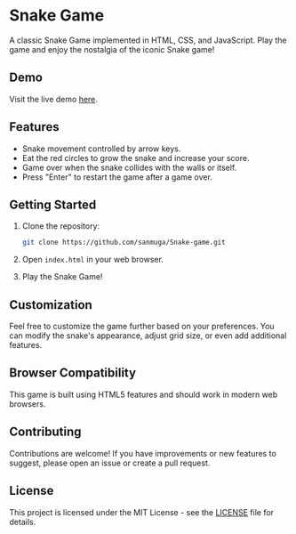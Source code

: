 # Snake Game

A classic Snake Game implemented in HTML, CSS, and JavaScript. Play the game and enjoy the nostalgia of the iconic Snake game!

## Demo

Visit the live demo [here](https://sanmuga.github.io/Snake-game/).

## Features

- Snake movement controlled by arrow keys.
- Eat the red circles to grow the snake and increase your score.
- Game over when the snake collides with the walls or itself.
- Press "Enter" to restart the game after a game over.

## Getting Started

1. Clone the repository:

    ```bash
    git clone https://github.com/sanmuga/Snake-game.git
    ```

2. Open `index.html` in your web browser.

3. Play the Snake Game!

## Customization

Feel free to customize the game further based on your preferences. You can modify the snake's appearance, adjust grid size, or even add additional features.

## Browser Compatibility

This game is built using HTML5 features and should work in modern web browsers.

## Contributing

Contributions are welcome! If you have improvements or new features to suggest, please open an issue or create a pull request.

## License

This project is licensed under the MIT License - see the [LICENSE](LICENSE) file for details.

